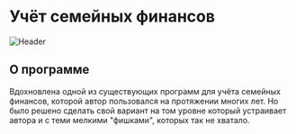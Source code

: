 # Учёт семейных финансов
![Header](https://github.com/sndanil/FamilyMoney/blob/main/resources/main.png)

## О программе

Вдохновлена одной из существующих программ для учёта семейных финансов, которой автор пользовался на протяжении многих лет. Но было решено сделать свой вариант на том уровне который устраивает автора и с теми мелкими "фишками", которых так не хватало.
